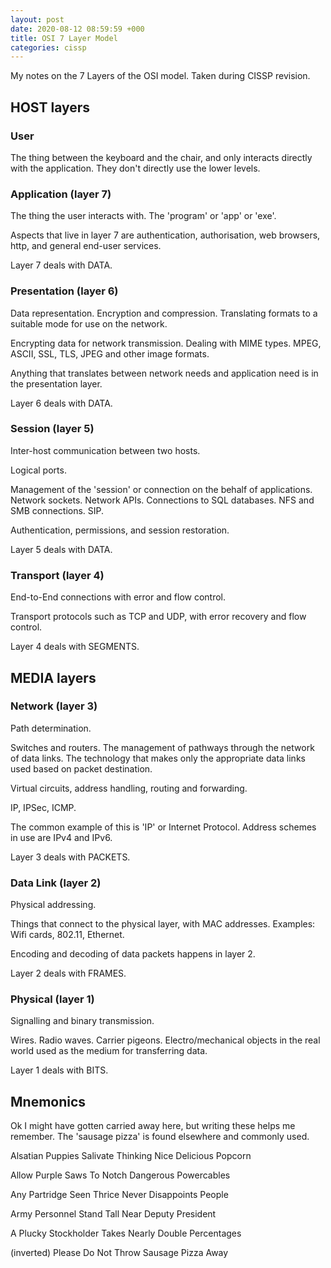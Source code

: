 ```yaml
---
layout: post
date: 2020-08-12 08:59:59 +000
title: OSI 7 Layer Model
categories: cissp
---
```

My notes on the 7 Layers of the OSI model. Taken during CISSP revision.

## HOST layers

### User

The thing between the keyboard and the chair, and only interacts directly with the application. They don't directly use the lower levels. 

### Application (layer 7)

The thing the user interacts with. The 'program' or 'app' or 'exe'.

Aspects that live in layer 7 are authentication, authorisation, web browsers, http, and general end-user services.

Layer 7 deals with DATA.

### Presentation (layer 6)

Data representation. Encryption and compression. Translating formats to a suitable mode for use on the network. 

Encrypting data for network transmission. Dealing with MIME types. MPEG, ASCII, SSL, TLS, JPEG and other image formats. 

Anything that translates between network needs and application need is in the presentation layer.

Layer 6 deals with DATA.

### Session (layer 5)

Inter-host communication between two hosts. 

Logical ports. 

Management of the 'session' or connection on the behalf of applications. Network sockets. Network APIs. Connections to SQL databases. NFS and SMB connections. SIP.

Authentication, permissions, and session restoration. 

Layer 5 deals with DATA.

### Transport (layer 4)

End-to-End connections with error and flow control. 

Transport protocols such as TCP and UDP, with error recovery and flow control. 

Layer 4 deals with SEGMENTS.

## MEDIA layers

### Network (layer 3)

Path determination.

Switches and routers. The management of pathways through the network of data links. The technology that makes only the appropriate data links used based on packet destination.

Virtual circuits, address handling, routing and forwarding. 

IP, IPSec, ICMP. 

The common example of this is 'IP' or Internet Protocol. Address schemes in use are IPv4 and IPv6.

Layer 3 deals with PACKETS.

### Data Link (layer 2)

Physical addressing. 

Things that connect to the physical layer, with MAC addresses. Examples: Wifi cards, 802.11, Ethernet. 

Encoding and decoding of data packets happens in layer 2.

Layer 2 deals with FRAMES.

### Physical (layer 1)

Signalling and binary transmission.

Wires. Radio waves. Carrier pigeons. Electro/mechanical objects in the real world used as the medium for transferring data.

Layer 1 deals with BITS.

## Mnemonics

Ok I might have gotten carried away here, but writing these helps me remember. The 'sausage pizza' is found elsewhere and commonly used. 

Alsatian
Puppies
Salivate
Thinking
Nice
Delicious 
Popcorn

Allow 
Purple
Saws
To
Notch
Dangerous
Powercables

Any
Partridge
Seen
Thrice
Never
Disappoints
People

Army
Personnel
Stand
Tall
Near
Deputy
President

A
Plucky
Stockholder
Takes
Nearly
Double
Percentages


(inverted)
Please 
Do 
Not
Throw
Sausage
Pizza
Away


